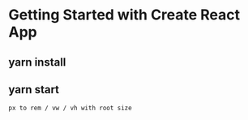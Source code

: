 # Getting Started with Create React App

## yarn install

## yarn start

```
px to rem / vw / vh with root size
```
